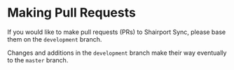 Making Pull Requests
====

If you would like to make pull requests (PRs) to Shairport Sync, please base them on the `development` branch.

Changes and additions in the `development` branch make their way eventually to the `master` branch.
